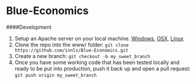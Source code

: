 Blue-Economics
==============


####Development
1. Setup an Apache server on your local machine. [Windows](http://www.wampserver.com/en/), [OSX](http://www.mamp.info/en/), [Linux](https://www.linux.com/learn/tutorials/288158-easy-lamp-server-installation)
2. Clone the repo into the www/ folder: `git clone https://github.com/innls/Blue-Economics.git`
3. Create a new branch: `git checkout -b my_sweet_branch`
4. Once you have some working code that has been tested locally and ready to be put into production, push it back up and open a pull request: `git push origin my_sweet_branch`

